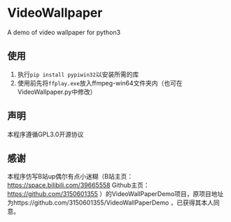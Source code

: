 # VideoWallpaper  
A demo of video wallpaper for python3  

## 使用  
1. 执行`pip install pypiwin32`以安装所需的库  
2. 使用前先将`ffplay.exe`放入ffmpeg-win64文件夹内（也可在VideoWallpaper.py中修改）  

## 声明  
本程序遵循GPL3.0开源协议

## 感谢  
本程序仿写B站up偶尔有点小迷糊（B站主页：https://space.bilibili.com/39665558 Github主页：https://github.com/3150601355 ）的VideoWallPaperDemo项目，原项目地址为https://github.com/3150601355/VideoWallPaperDemo ，已获得其本人同意。
